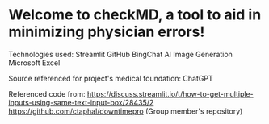 # Welcome to checkMD, a tool to aid in minimizing physician errors!

Technologies used:
Streamlit
GitHub
BingChat AI Image Generation
Microsoft Excel

Source referenced for project's medical foundation: ChatGPT

Referenced code from: 
https://discuss.streamlit.io/t/how-to-get-multiple-inputs-using-same-text-input-box/28435/2
https://github.com/ctaphal/downtimepro (Group member's repository)

